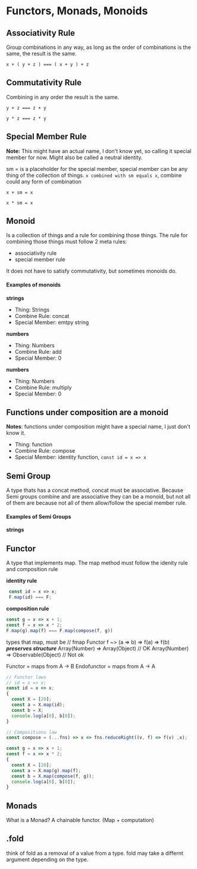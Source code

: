 # Functors, Monads, Monoids

## Associativity Rule
Group combinations in any way, as long as the order of combinations is the same, the result is the same.

`x + ( y + z ) === ( x + y ) + z`

## Commutativity Rule
Combining in any order the result is the same.

`y + z === z + y`

`y * z === z * y`

## Special Member Rule
__Note:__ This might have an actual name, I don't know yet, so calling it special member for now.
Might also be called a neutral identity.

sm = is a placeholder for the special member, special member can be any thing of the collection of things.
`x combined with sm equals x`, combine could any form of combination

`x + sm = x`

`x * sm = x`

## Monoid
Is a collection of things and a rule for combining those things.
The rule for combining those things must follow 2 meta rules: 

- associativity rule
- special member rule

It does not have to satisfy commutativity, but sometimes monoids do.

#### Examples of monoids
__strings__
- Thing: Strings
- Combine Rule: concat
- Special Member: emtpy string

__numbers__
- Thing: Numbers
- Combine Rule: add
- Special Member: 0

__numbers__
- Thing: Numbers
- Combine Rule: multiply
- Special Member: 0

## Functions under composition are a monoid
__Notes__: functions under composition might have a special name, I just don't know it.

- Thing: function
- Combine Rule: compose
- Special Member: identity function, `const id = x => x`



## Semi Group
A type thats has a concat method, concat must be associative. Because Semi groups combine and are associative they can be a monoid, but not all of them are because not all of them allow/follow the special member rule.

#### Examples of Semi Groups
__strings__

## Functor
A type that implements map. The map method must follow the idenity rule and composition rule

__identity rule__
```javascript
 const id = x => x;
 F.map(id) === F;
```
__composition rule__
```javascript
const g = x => x + 1;
const f = x => x * 2;
F.map(g).map(f) === F.map(compose(f, g))
```


types that map, must be 
// fmap Functor f ~> (a => b) => f(a) => f(b)
___preserves structure___
Array(Number) => Array(Object) // OK
Array(Number) => Observable(Object) // Not ok

Functor = maps from A -> B
Endofunctor = maps from A -> A
```javascript
// Functor laws
// id = x => x;
const id = x => x;
{
  const X = [20];
  const a = X.map(id);
  const b = X;
  console.log(a[0], b[0]);
}

// Compositionu law
const compose = (...fns) => x => fns.reduceRight((v, f) => f(v) ,x);

const g = x => x + 1;
const f = x => x * 2;
{
  const X = [20];
  const a = X.map(g).map(f);
  const b = X.map(compose(f, g));
  console.log(a[0], b[0]);
}
```
## Monads
What is a Monad?
A chainable functor. (Map + computation)

## .fold
think of fold as a removal of a value from a type. fold may take a differnt argument depending on the type.
